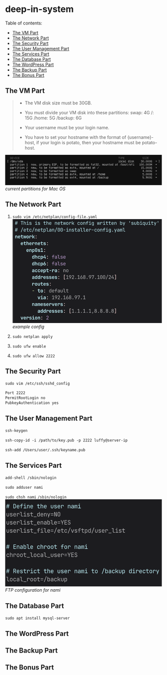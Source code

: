 # deep-in-system

Table of contents:

- [The VM Part](#the-vm-part)
- [The Network Part](#the-network-part)
- [The Security Part](#the-security-part)
- [The User Management Part](#the-user-management-part)
- [The Services Part](#the-services-part)
- [The Database Part](#the-database-part)
- [The WordPress Part](#the-wordpress-part)
- [The Backup Part](#the-backup-part)
- [The Bonus Part](#the-bonus-part)

## The VM Part

> - The VM disk size must be 30GB.
>
> - You must divide your VM disk into these partitions: swap: 4G /: 15G /home: 5G /backup: 6G
>
> - Your username must be your login name.
>
> - You have to set your hostname with the format of {username}-host, if your login is potato, then your hostname must be potato-host.

![partition example](img/partition-example.png)
_current partitions for Mac OS_

## The Network Part

1. `sudo vim /etc/netplan/config-file.yaml`
   ![netplan example config](img/netplan-example.png)
   _example config_

2. `sudo netplan apply`

3. `sudo ufw enable`

4. `sudo ufw allow 2222`

## The Security Part

`sudo vim /etc/ssh/sshd_config`

```
Port 2222
PermitRootLogin no
PubkeyAuthentication yes
```

## The User Management Part

`ssh-keygen`

`ssh-copy-id -i /path/to/key.pub -p 2222 luffy@server-ip`

`ssh-add /Users/user/.ssh/keyname.pub`

## The Services Part

`add-shell /sbin/nologin`

`sudo adduser nami`

`sudo chsh nami` `/sbin/nologin`
![vsftpd-config](img/vsftpd-example.png)
_FTP configuration for nami_

## The Database Part

`sudo apt install mysql-server`

## The WordPress Part

## The Backup Part

## The Bonus Part
